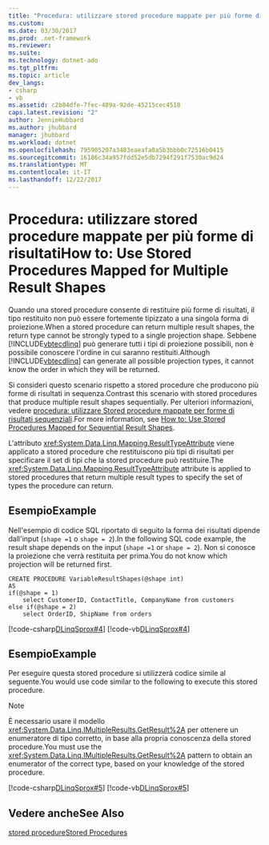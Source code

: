 ```yaml
---
title: "Procedura: utilizzare stored procedure mappate per più forme di risultati"
ms.custom: 
ms.date: 03/30/2017
ms.prod: .net-framework
ms.reviewer: 
ms.suite: 
ms.technology: dotnet-ado
ms.tgt_pltfrm: 
ms.topic: article
dev_langs:
- csharp
- vb
ms.assetid: c2b84dfe-7fec-489a-92de-45215cec4518
caps.latest.revision: "2"
author: JennieHubbard
ms.author: jhubbard
manager: jhubbard
ms.workload: dotnet
ms.openlocfilehash: 795905207a3483eaeafa0a5b3bbb0c72516b0415
ms.sourcegitcommit: 16186c34a957fdd52e5db7294f291f7530ac9d24
ms.translationtype: MT
ms.contentlocale: it-IT
ms.lasthandoff: 12/22/2017
---
```

# <a name="how-to-use-stored-procedures-mapped-for-multiple-result-shapes"></a><span data-ttu-id="8405b-102">Procedura: utilizzare stored procedure mappate per più forme di risultati</span><span class="sxs-lookup"><span data-stu-id="8405b-102">How to: Use Stored Procedures Mapped for Multiple Result Shapes</span></span>
<span data-ttu-id="8405b-103">Quando una stored procedure consente di restituire più forme di risultati, il tipo restituito non può essere fortemente tipizzato a una singola forma di proiezione.</span><span class="sxs-lookup"><span data-stu-id="8405b-103">When a stored procedure can return multiple result shapes, the return type cannot be strongly typed to a single projection shape.</span></span> <span data-ttu-id="8405b-104">Sebbene [!INCLUDE[vbtecdlinq](../../../../../../includes/vbtecdlinq-md.md)] può generare tutti i tipi di proiezione possibili, non è possibile conoscere l'ordine in cui saranno restituiti.</span><span class="sxs-lookup"><span data-stu-id="8405b-104">Although [!INCLUDE[vbtecdlinq](../../../../../../includes/vbtecdlinq-md.md)] can generate all possible projection types, it cannot know the order in which they will be returned.</span></span>  
  
 <span data-ttu-id="8405b-105">Si consideri questo scenario rispetto a stored procedure che producono più forme di risultati in sequenza.</span><span class="sxs-lookup"><span data-stu-id="8405b-105">Contrast this scenario with stored procedures that produce multiple result shapes sequentially.</span></span> <span data-ttu-id="8405b-106">Per ulteriori informazioni, vedere [procedura: utilizzare Stored procedure mappate per forme di risultati sequenziali](../../../../../../docs/framework/data/adonet/sql/linq/how-to-use-stored-procedures-mapped-for-sequential-result-shapes.md).</span><span class="sxs-lookup"><span data-stu-id="8405b-106">For more information, see [How to: Use Stored Procedures Mapped for Sequential Result Shapes](../../../../../../docs/framework/data/adonet/sql/linq/how-to-use-stored-procedures-mapped-for-sequential-result-shapes.md).</span></span>  
  
 <span data-ttu-id="8405b-107">L'attributo <xref:System.Data.Linq.Mapping.ResultTypeAttribute> viene applicato a stored procedure che restituiscono più tipi di risultati per specificare il set di tipi che la stored procedure può restituire.</span><span class="sxs-lookup"><span data-stu-id="8405b-107">The <xref:System.Data.Linq.Mapping.ResultTypeAttribute> attribute is applied to stored procedures that return multiple result types to specify the set of types the procedure can return.</span></span>  
  
## <a name="example"></a><span data-ttu-id="8405b-108">Esempio</span><span class="sxs-lookup"><span data-stu-id="8405b-108">Example</span></span>  
 <span data-ttu-id="8405b-109">Nell'esempio di codice SQL riportato di seguito la forma dei risultati dipende dall'input (`shape =1` o `shape = 2`).</span><span class="sxs-lookup"><span data-stu-id="8405b-109">In the following SQL code example, the result shape depends on the input (`shape =1` or `shape = 2`).</span></span> <span data-ttu-id="8405b-110">Non si conosce la proiezione che verrà restituita per prima.</span><span class="sxs-lookup"><span data-stu-id="8405b-110">You do not know which projection will be returned first.</span></span>  
  
```  
CREATE PROCEDURE VariableResultShapes(@shape int)  
AS  
if(@shape = 1)  
    select CustomerID, ContactTitle, CompanyName from customers  
else if(@shape = 2)  
    select OrderID, ShipName from orders  
```  
  
 [!code-csharp[DLinqSprox#4](../../../../../../samples/snippets/csharp/VS_Snippets_Data/DLinqSprox/cs/northwind-sprox.cs#4)]
 [!code-vb[DLinqSprox#4](../../../../../../samples/snippets/visualbasic/VS_Snippets_Data/DLinqSprox/vb/northwind-sprox.vb#4)]  
  
## <a name="example"></a><span data-ttu-id="8405b-111">Esempio</span><span class="sxs-lookup"><span data-stu-id="8405b-111">Example</span></span>  
 <span data-ttu-id="8405b-112">Per eseguire questa stored procedure si utilizzerà codice simile al seguente.</span><span class="sxs-lookup"><span data-stu-id="8405b-112">You would use code similar to the following to execute this stored procedure.</span></span>  
  
> [!NOTE]
>  <span data-ttu-id="8405b-113">È necessario usare il modello <xref:System.Data.Linq.IMultipleResults.GetResult%2A> per ottenere un enumeratore di tipo corretto, in base alla propria conoscenza della stored procedure.</span><span class="sxs-lookup"><span data-stu-id="8405b-113">You must use the <xref:System.Data.Linq.IMultipleResults.GetResult%2A> pattern to obtain an enumerator of the correct type, based on your knowledge of the stored procedure.</span></span>  
  
 [!code-csharp[DLinqSprox#5](../../../../../../samples/snippets/csharp/VS_Snippets_Data/DLinqSprox/cs/Program.cs#5)]
 [!code-vb[DLinqSprox#5](../../../../../../samples/snippets/visualbasic/VS_Snippets_Data/DLinqSprox/vb/Module1.vb#5)]  
  
## <a name="see-also"></a><span data-ttu-id="8405b-114">Vedere anche</span><span class="sxs-lookup"><span data-stu-id="8405b-114">See Also</span></span>  
 [<span data-ttu-id="8405b-115">stored procedure</span><span class="sxs-lookup"><span data-stu-id="8405b-115">Stored Procedures</span></span>](../../../../../../docs/framework/data/adonet/sql/linq/stored-procedures.md)
